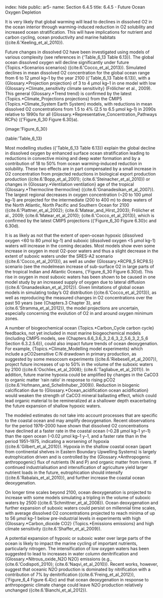 index: hide
public: ar5-
name: Section 6.4.5
title: 6.4.5 - Future Ocean Oxygen Depletion

It is very likely that global warming will lead to declines in dissolved O2 in the ocean interior through warming-induced reduction in O2 solubility and increased ocean stratification. This will have implications for nutrient and carbon cycling, ocean productivity and marine habitats ({cite.6.'Keeling_et_al_2010}).

Future changes in dissolved O2 have been investigated using models of various complexity (see references in {'Table_6_13 Table 6.13}). The global ocean dissolved oxygen will decline significantly under future {Topics.*Scenarios scenarios} ({cite.6.'Cocco_et_al_2013}). Simulated declines in mean dissolved O2 concentration for the global ocean range from 6 to 12 μmol kg–1 by the year 2100 ({'Table_6_13 Table 6.13}), with a {Glossary.*Projection projection} of 3 to 4 μmol kg–1 in one model with low {Glossary.*Climate_sensitivity climate sensitivity} (Frölicher et al., 2009). This general {Glossary.*Trend trend} is confirmed by the latest {Topics.*Climate_Projections projections} from the CMIP5 {Topics.*Climate_System Earth System} models, with reductions in mean dissolved O2 concentrations from 1.5 to 4% (2.5 to 6.5 μmol kg–1) in 2090s relative to 1990s for all {Glossary.*Representative_Concentration_Pathways RCPs} ({'Figure_6_30 Figure 6.30}a).

{image:'Figure_6_30}

{table:'Table_6_13}

Most modelling studies ({'Table_6_13 Table 6.13}) explain the global decline in dissolved oxygen by enhanced surface ocean stratification leading to reductions in convective mixing and deep water formation and by a contribution of 18 to 50% from ocean warming-induced reduction in solubility. These two effects are in part compensated by a small increase in O2 concentration from projected reductions in biological export production production ({cite.6.'Bopp_et_al_2001}; {cite.6.'Steinacher_et_al_2010}) or changes in {Glossary.*Ventilation ventilation} age of the tropical {Glossary.*Thermocline thermocline} ({cite.6.'Gnanadesikan_et_al_2007}). The largest regional decreases in oxygen concentration (~20 to 100 μmol kg–1) are projected for the intermediate (200 to 400 m) to deep waters of the North Atlantic, North Pacific and Southern Ocean for 2100 ({cite.6.'Plattner_et_al_2002}; {cite.6.'Matear_and_Hirst_2003}; Frölicher et al., 2009; {cite.6.'Matear_et_al_2010}; {cite.6.'Cocco_et_al_2013}), which is confirmed by the latest CMIP5 projections ({'Figure_6_30 Figure 6.30}c and 6.30d).

It is as likely as not that the extent of open-ocean hypoxic (dissolved oxygen <60 to 80 μmol kg–1) and suboxic (dissolved oxygen <5 μmol kg–1) waters will increase in the coming decades. Most models show even some increase in oxygen in most O2-poor waters and thus a slight decrease in the extent of suboxic waters under the SRES-A2 scenario ({cite.6.'Cocco_et_al_2013}), as well as under {Glossary.*RCP8_5 RCP8.5} scenario (see the modelmean increase of sub-surface O2 in large parts of the tropical Indian and Atlantic Oceans, {'Figure_6_30 Figure 6.30}d). This rise in oxygen in most suboxic waters has been shown to be caused in one model study by an increased supply of oxygen due to lateral diffusion ({cite.6.'Gnanadesikan_et_al_2012}). Given limitations of global ocean models in simulating today’s O2 distribution ({cite.6.'Cocco_et_al_2013}), as well as reproducing the measured changes in O2 concentrations over the past 50 years (see {Chapters.3 Chapter 3}, and {cite.6.'Stramma_et_al_2012}), the model projections are uncertain, especially concerning the evolution of O2 in and around oxygen minimum zones.

A number of biogeochemical ocean {Topics.*Carbon_Cycle carbon cycle} feedbacks, not yet included in most marine biogeochemical models (including CMIP5 models, see {Chapters.6.6_3.6_3_2.6_3_2_5.6_3_2_5_6 Section 6.3.2.5.6}), could also impact future trends of ocean deoxygenation. For example, {Topics.*Climate_Modelling model experiments} which include a pCO2sensitive C:N drawdown in primary production, as suggested by some mesocosm experiments ({cite.6.'Riebesell_et_al_2007}), project future increases of up to 50% in the volume of the suboxic waters by 2100 ({cite.6.'Oschlies_et_al_2008}; {cite.6.'Tagliabue_et_al_2011}). In addition, future marine hypoxia could be amplified by changes in the CaCO3 to organic matter ‘rain ratio’ in response to rising pCO2 ({cite.6.'Hofmann_and_Schellnhuber_2009}). Reduction in biogenic calcification due to {Glossary.*Ocean_acidification ocean acidification} would weaken the strength of CaCO3 mineral ballasting effect, which could lead organic material to be remineralized at a shallower depth exacerbating the future expansion of shallow hypoxic waters.

The modeled estimates do not take into account processes that are specific to the coastal ocean and may amplify deoxygenation. Recent observations for the period 1976–2000 have shown that dissolved O2 concentrations have declined at a faster rate in the coastal ocean (–0.28 μmol kg–1 yr–1) than the open ocean (–0.02 μmol kg–1 y–1, and a faster rate than in the period 1951–1975, indicating a worsening of hypoxia ({cite.6.'Gilbert_et_al_2010}). Hypoxia in the shallow coastal ocean (apart from continental shelves in Eastern Boundary Upwelling Systems) is largely eutrophication driven and is controlled by the {Glossary.*Anthropogenic anthropogenic} flux of nutrients (N and P) and organic matter from rivers. If continued industrialisation and intensification of agriculture yield larger nutrient loads in the future, eutrophication should intensify ({cite.6.'Rabalais_et_al_2010}), and further increase the coastal ocean deoxygenation.

On longer time scales beyond 2100, ocean deoxygenation is projected to increase with some models simulating a tripling in the volume of suboxic waters by 2500 ({cite.6.'Schmittner_et_al_2008}). Ocean deoxygenation and further expansion of suboxic waters could persist on millennial time scales, with average dissolved O2 concentrations projected to reach minima of up to 56 μmol kg–1 below pre-industrial levels in experiments with high {Glossary.*Carbon_dioxide CO2} {Topics.*Emissions emissions} and high climate sensitivity ({cite.6.'Shaffer_et_al_2009}).

A potential expansion of hypoxic or suboxic water over large parts of the ocean is likely to impact the marine cycling of important nutrients, particularly nitrogen. The intensification of low oxygen waters has been suggested to lead to increases in water column denitrification and {Glossary.*Nitrous_oxide_N2O N2O} emissions (e.g., {cite.6.'Codispoti_2010}; {cite.6.'Naqvi_et_al_2010}). Recent works, however, suggest that oceanic N2O production is dominated by nitrification with a contribution of 7% by denitrification ({cite.6.'Freing_et_al_2012}), {'Figure_6_4 Figure 6.4}c) and that ocean deoxygenation in response to anthropogenic climate change could leave N2O production relatively unchanged ({cite.6.'Bianchi_et_al_2012}).
